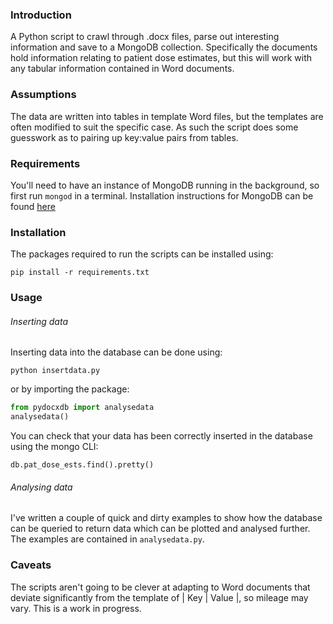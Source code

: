 ### Introduction

A Python script to crawl through .docx files, parse out interesting information and save to a MongoDB collection. Specifically the documents hold information relating to patient dose estimates, but this will work with any tabular information contained in Word documents.

### Assumptions

The data are written into tables in template Word files, but the templates are often modified to suit the specific case. As such the script does some guesswork as to pairing up key:value pairs from tables. 

### Requirements

You'll need to have an instance of MongoDB running in the background, so first run `mongod` in a terminal. Installation instructions for MongoDB can be found [here](https://docs.mongodb.com/manual/installation/)

### Installation

The packages required to run the scripts can be installed using:

`pip install -r requirements.txt`

### Usage

###### Inserting data

Inserting data into the database can be done using:

`python insertdata.py`

or by importing the package:

```python
from pydocxdb import analysedata
analysedata()
```

You can check that your data has been correctly inserted in the database using the mongo CLI:

`db.pat_dose_ests.find().pretty()`

###### Analysing data

I've written a couple of quick and dirty examples to show how the database can be queried to return data which can be plotted and analysed further. The examples are contained in `analysedata.py`.

### Caveats

The scripts aren't going to be clever at adapting to Word documents that deviate significantly from the template of | Key | Value |, so mileage may vary. This is a work in progress.

 
